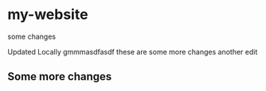 # my-website

some changes

Updated Locally
gmmmasdfasdf
these are some more changes
another edit

## Some more changes
